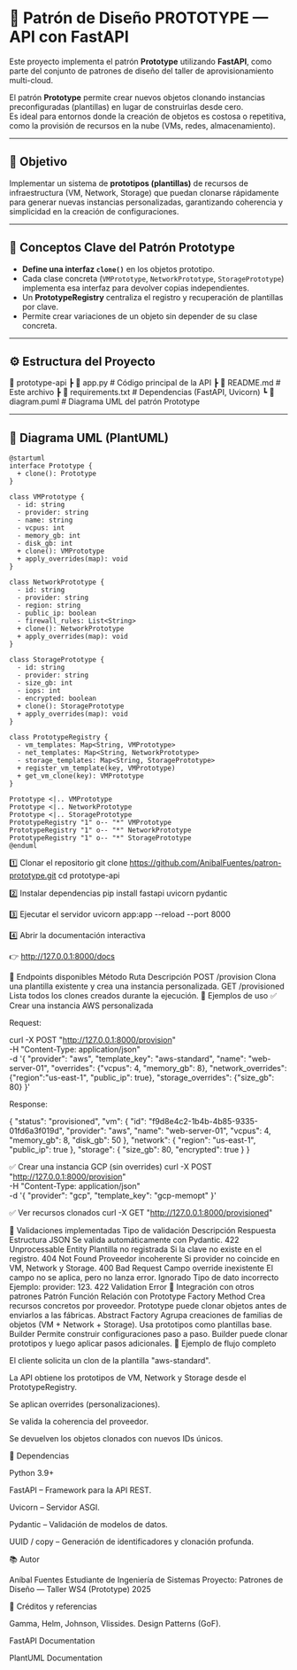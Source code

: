 # 🧩 Patrón de Diseño PROTOTYPE — API con FastAPI

Este proyecto implementa el patrón **Prototype** utilizando **FastAPI**, como parte del conjunto de patrones de diseño del taller de aprovisionamiento multi-cloud.

El patrón **Prototype** permite crear nuevos objetos clonando instancias preconfiguradas (plantillas) en lugar de construirlas desde cero.  
Es ideal para entornos donde la creación de objetos es costosa o repetitiva, como la provisión de recursos en la nube (VMs, redes, almacenamiento).

---

## 📘 Objetivo

Implementar un sistema de **prototipos (plantillas)** de recursos de infraestructura (VM, Network, Storage) que puedan clonarse rápidamente para generar nuevas instancias personalizadas, garantizando coherencia y simplicidad en la creación de configuraciones.

---

## 🧠 Conceptos Clave del Patrón Prototype

- **Define una interfaz `clone()`** en los objetos prototipo.
- Cada clase concreta (`VMPrototype`, `NetworkPrototype`, `StoragePrototype`) implementa esa interfaz para devolver copias independientes.
- Un **PrototypeRegistry** centraliza el registro y recuperación de plantillas por clave.
- Permite crear variaciones de un objeto sin depender de su clase concreta.

---

## ⚙️ Estructura del Proyecto
📁 prototype-api
┣ 📄 app.py # Código principal de la API
┣ 📄 README.md # Este archivo
┣ 📄 requirements.txt # Dependencias (FastAPI, Uvicorn)
┗ 📄 diagram.puml # Diagrama UML del patrón Prototype


---

## 🧩 Diagrama UML (PlantUML)

```plantuml
@startuml
interface Prototype {
  + clone(): Prototype
}

class VMPrototype {
  - id: string
  - provider: string
  - name: string
  - vcpus: int
  - memory_gb: int
  - disk_gb: int
  + clone(): VMPrototype
  + apply_overrides(map): void
}

class NetworkPrototype {
  - id: string
  - provider: string
  - region: string
  - public_ip: boolean
  - firewall_rules: List<String>
  + clone(): NetworkPrototype
  + apply_overrides(map): void
}

class StoragePrototype {
  - id: string
  - provider: string
  - size_gb: int
  - iops: int
  - encrypted: boolean
  + clone(): StoragePrototype
  + apply_overrides(map): void
}

class PrototypeRegistry {
  - vm_templates: Map<String, VMPrototype>
  - net_templates: Map<String, NetworkPrototype>
  - storage_templates: Map<String, StoragePrototype>
  + register_vm_template(key, VMPrototype)
  + get_vm_clone(key): VMPrototype
}

Prototype <|.. VMPrototype
Prototype <|.. NetworkPrototype
Prototype <|.. StoragePrototype
PrototypeRegistry "1" o-- "*" VMPrototype
PrototypeRegistry "1" o-- "*" NetworkPrototype
PrototypeRegistry "1" o-- "*" StoragePrototype
@enduml
```


1️⃣ Clonar el repositorio
git clone https://github.com/AnibalFuentes/patron-prototype.git
cd prototype-api

2️⃣ Instalar dependencias
pip install fastapi uvicorn pydantic

3️⃣ Ejecutar el servidor
uvicorn app:app --reload --port 8000

4️⃣ Abrir la documentación interactiva

👉 http://127.0.0.1:8000/docs

🔌 Endpoints disponibles
Método	Ruta	Descripción
POST	/provision	Clona una plantilla existente y crea una instancia personalizada.
GET	/provisioned	Lista todos los clones creados durante la ejecución.
🧾 Ejemplos de uso
✅ Crear una instancia AWS personalizada

Request:

curl -X POST "http://127.0.0.1:8000/provision" \
 -H "Content-Type: application/json" \
 -d '{
   "provider": "aws",
   "template_key": "aws-standard",
   "name": "web-server-01",
   "overrides": {"vcpus": 4, "memory_gb": 8},
   "network_overrides": {"region":"us-east-1", "public_ip": true},
   "storage_overrides": {"size_gb": 80}
 }'


Response:

{
  "status": "provisioned",
  "vm": {
    "id": "f9d8e4c2-1b4b-4b85-9335-01fd6a3f019d",
    "provider": "aws",
    "name": "web-server-01",
    "vcpus": 4,
    "memory_gb": 8,
    "disk_gb": 50
  },
  "network": { "region": "us-east-1", "public_ip": true },
  "storage": { "size_gb": 80, "encrypted": true }
}

✅ Crear una instancia GCP (sin overrides)
curl -X POST "http://127.0.0.1:8000/provision" \
 -H "Content-Type: application/json" \
 -d '{
   "provider": "gcp",
   "template_key": "gcp-memopt"
 }'

✅ Ver recursos clonados
curl -X GET "http://127.0.0.1:8000/provisioned"

🧱 Validaciones implementadas
Tipo de validación	Descripción	Respuesta
Estructura JSON	Se valida automáticamente con Pydantic.	422 Unprocessable Entity
Plantilla no registrada	Si la clave no existe en el registro.	404 Not Found
Proveedor incoherente	Si provider no coincide en VM, Network y Storage.	400 Bad Request
Campo override inexistente	El campo no se aplica, pero no lanza error.	Ignorado
Tipo de dato incorrecto	Ejemplo: provider: 123.	422 Validation Error
🧩 Integración con otros patrones
Patrón	Función	Relación con Prototype
Factory Method	Crea recursos concretos por proveedor.	Prototype puede clonar objetos antes de enviarlos a las fábricas.
Abstract Factory	Agrupa creaciones de familias de objetos (VM + Network + Storage).	Usa prototipos como plantillas base.
Builder	Permite construir configuraciones paso a paso.	Builder puede clonar prototipos y luego aplicar pasos adicionales.
💬 Ejemplo de flujo completo

El cliente solicita un clon de la plantilla "aws-standard".

La API obtiene los prototipos de VM, Network y Storage desde el PrototypeRegistry.

Se aplican overrides (personalizaciones).

Se valida la coherencia del proveedor.

Se devuelven los objetos clonados con nuevos IDs únicos.

📄 Dependencias

Python 3.9+

FastAPI – Framework para la API REST.

Uvicorn – Servidor ASGI.

Pydantic – Validación de modelos de datos.

UUID / copy – Generación de identificadores y clonación profunda.

📚 Autor

Aníbal Fuentes
Estudiante de Ingeniería de Sistemas
Proyecto: Patrones de Diseño — Taller WS4 (Prototype)
2025

🧠 Créditos y referencias

Gamma, Helm, Johnson, Vlissides. Design Patterns (GoF).

FastAPI Documentation

PlantUML Documentation
